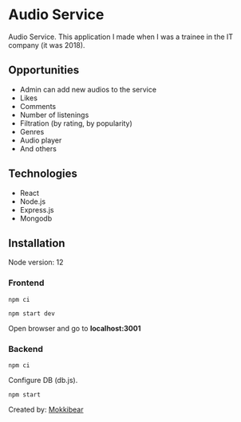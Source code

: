 # Audio Service

Audio Service. This application I made when I was a trainee in the IT company (it was 2018).

## Opportunities
- Admin can add new audios to the service
- Likes
- Comments
- Number of listenings
- Filtration (by rating, by popularity)
- Genres
- Audio player
- And others

## Technologies
- React
- Node.js
- Express.js
- Mongodb


## Installation

Node version: 12

### Frontend

```
npm ci
```

```
npm start dev
```

Open browser and go to **localhost:3001**


### Backend

```
npm ci
```

Configure DB (db.js).

```
npm start
```

Created by: [Mokkibear](https://github.com/mokkiebear)